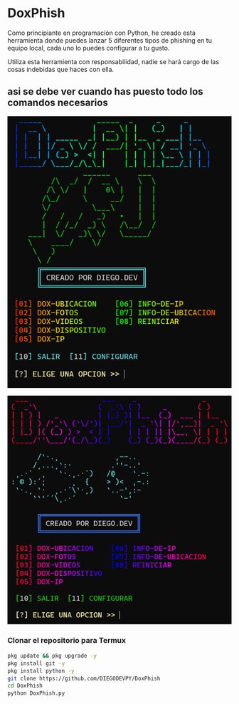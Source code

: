 # DoxPhish

Como principiante en programación con Python, he creado esta herramienta donde puedes lanzar 5 diferentes tipos de phishing en tu equipo local, cada uno lo puedes configurar a tu gusto.

Utiliza esta herramienta con responsabilidad, nadie se hará cargo de las cosas indebidas que haces con ella.

## asi se debe ver cuando has puesto todo los comandos necesarios
![como se debería ver cuando has puesto los comandos necesarios](https://raw.githubusercontent.com/DIEGODEVPY/DoxPhish/main/Screenshot%202024-07-23%20184941.png)

![otra vista previa del proyecto](https://raw.githubusercontent.com/DIEGODEVPY/DoxPhish/main/Screenshot%202024-07-23%20190620.png)

### Clonar el repositorio para Termux

```sh
pkg update && pkg upgrade -y
pkg install git -y
pkg install python -y
git clone https://github.com/DIEGODEVPY/DoxPhish
cd DoxPhish
python DoxPhish.py
